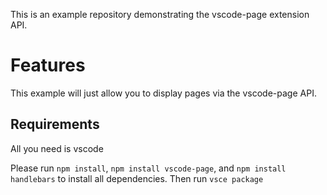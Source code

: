 This is an example repository demonstrating the vscode-page extension API. 

# Features
This example will just allow you to display pages via the vscode-page API. 

## Requirements

All you need is vscode

Please run `npm install`, `npm install vscode-page`, and `npm install handlebars` to install all dependencies. Then run `vsce package`


